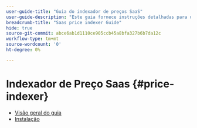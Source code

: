 ```yaml
---
user-guide-title: "Guia do indexador de preços SaaS"
user-guide-description: "Este guia fornece instruções detalhadas para usar o indexador de preço SaaS."
breadcrumb-title: "Saas price indexer Guide"
hide: true
source-git-commit: abce6ab1d1110ce905ccb45a8bfa327b6b7da12c
workflow-type: tm+mt
source-wordcount: '0'
ht-degree: 0%

---
```


# Indexador de Preço Saas {#price-indexer}

- [Visão geral do guia](index.md)
- [Instalação](installation.md)

